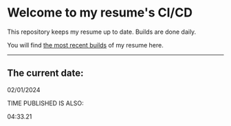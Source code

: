 # Welcome to my resume's CI/CD
This repository keeps my resume up to date. Builds are done daily.
  
You will find [the most recent builds](output/) of my resume here.
* * *
 
## The current date:  
 02/01/2024 
   
  
  
 TIME PUBLISHED IS ALSO: 
  
 04:33.21 
  
  
